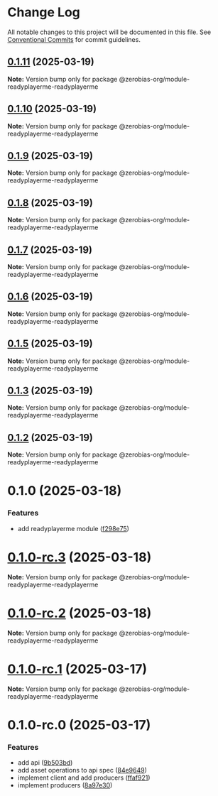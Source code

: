 # Change Log

All notable changes to this project will be documented in this file.
See [Conventional Commits](https://conventionalcommits.org) for commit guidelines.

## [0.1.11](https://github.com/auditlogic/module/compare/@zerobias-org/module-readyplayerme-readyplayerme@0.1.10...@zerobias-org/module-readyplayerme-readyplayerme@0.1.11) (2025-03-19)

**Note:** Version bump only for package @zerobias-org/module-readyplayerme-readyplayerme





## [0.1.10](https://github.com/auditlogic/module/compare/@zerobias-org/module-readyplayerme-readyplayerme@0.1.9...@zerobias-org/module-readyplayerme-readyplayerme@0.1.10) (2025-03-19)

**Note:** Version bump only for package @zerobias-org/module-readyplayerme-readyplayerme





## [0.1.9](https://github.com/auditlogic/module/compare/@zerobias-org/module-readyplayerme-readyplayerme@0.1.8...@zerobias-org/module-readyplayerme-readyplayerme@0.1.9) (2025-03-19)

**Note:** Version bump only for package @zerobias-org/module-readyplayerme-readyplayerme





## [0.1.8](https://github.com/auditlogic/module/compare/@zerobias-org/module-readyplayerme-readyplayerme@0.1.7...@zerobias-org/module-readyplayerme-readyplayerme@0.1.8) (2025-03-19)

**Note:** Version bump only for package @zerobias-org/module-readyplayerme-readyplayerme





## [0.1.7](https://github.com/auditlogic/module/compare/@zerobias-org/module-readyplayerme-readyplayerme@0.1.6...@zerobias-org/module-readyplayerme-readyplayerme@0.1.7) (2025-03-19)

**Note:** Version bump only for package @zerobias-org/module-readyplayerme-readyplayerme





## [0.1.6](https://github.com/auditlogic/module/compare/@zerobias-org/module-readyplayerme-readyplayerme@0.1.5...@zerobias-org/module-readyplayerme-readyplayerme@0.1.6) (2025-03-19)

**Note:** Version bump only for package @zerobias-org/module-readyplayerme-readyplayerme





## [0.1.5](https://github.com/auditlogic/module/compare/@zerobias-org/module-readyplayerme-readyplayerme@0.1.3...@zerobias-org/module-readyplayerme-readyplayerme@0.1.5) (2025-03-19)

**Note:** Version bump only for package @zerobias-org/module-readyplayerme-readyplayerme





## [0.1.3](https://github.com/auditlogic/module/compare/@zerobias-org/module-readyplayerme-readyplayerme@0.1.2...@zerobias-org/module-readyplayerme-readyplayerme@0.1.3) (2025-03-19)

**Note:** Version bump only for package @zerobias-org/module-readyplayerme-readyplayerme





## [0.1.2](https://github.com/auditlogic/module/compare/@zerobias-org/module-readyplayerme-readyplayerme@0.1.0...@zerobias-org/module-readyplayerme-readyplayerme@0.1.2) (2025-03-19)

**Note:** Version bump only for package @zerobias-org/module-readyplayerme-readyplayerme





# 0.1.0 (2025-03-18)


### Features

* add readyplayerme module ([f298e75](https://github.com/auditlogic/module/commit/f298e75fd5539d58dc91fc12bdbda8ff8a3117e7))





# [0.1.0-rc.3](https://github.com/auditlogic/module/compare/@zerobias-org/module-readyplayerme-readyplayerme@0.1.0-rc.1...@zerobias-org/module-readyplayerme-readyplayerme@0.1.0-rc.3) (2025-03-18)

**Note:** Version bump only for package @zerobias-org/module-readyplayerme-readyplayerme





# [0.1.0-rc.2](https://github.com/auditlogic/module/compare/@zerobias-org/module-readyplayerme-readyplayerme@0.1.0-rc.1...@zerobias-org/module-readyplayerme-readyplayerme@0.1.0-rc.2) (2025-03-18)

**Note:** Version bump only for package @zerobias-org/module-readyplayerme-readyplayerme





# [0.1.0-rc.1](https://github.com/auditlogic/module/compare/@zerobias-org/module-readyplayerme-readyplayerme@0.1.0-rc.0...@zerobias-org/module-readyplayerme-readyplayerme@0.1.0-rc.1) (2025-03-17)

**Note:** Version bump only for package @zerobias-org/module-readyplayerme-readyplayerme





# 0.1.0-rc.0 (2025-03-17)


### Features

* add api ([9b503bd](https://github.com/auditlogic/module/commit/9b503bdb2c555216dbade9e6a93047d5d033191e))
* add asset operations to api spec ([84e9649](https://github.com/auditlogic/module/commit/84e9649b17001cea9b54d811153b9017a5a2a74d))
* implement client and add producers ([ffaf921](https://github.com/auditlogic/module/commit/ffaf9212797eb0f2f452af059cc6c59a0f6ae722))
* implement producers ([8a97e30](https://github.com/auditlogic/module/commit/8a97e305cf2b757087a25e51d8ab21c0a77bf30e))
